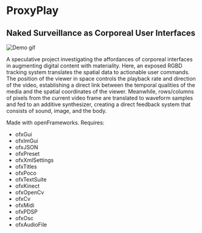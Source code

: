 # ProxyPlay
## Naked Surveillance as Corporeal User Interfaces

![Demo gif](./assets/demo.gif)

A speculative project investigating the affordances of corporeal interfaces in augmenting digital content with materiality. Here, an exposed RGBD tracking system translates the spatial data to actionable user commands. The position of the viewer in space controls the playback rate and direction of the video, establishing a direct link between the temporal qualities of the media and the spatial coordinates of the viewer. Meanwhile, rows/columns of pixels from the current video frame are translated to waveform samples and fed to an additive synthesizer, creating a direct feedback system that consists of sound, image, and the body.

Made with openFrameworks.
Requires:
- ofxGui
- ofxImGui
- ofxJSON
- ofxPreset
- ofxXmlSettings
- ofxTitles
- ofxPoco
- ofxTextSuite
- ofxKinect
- ofxOpenCv
- ofxCv
- ofxMidi
- ofxPDSP
- ofxOsc
- ofxAudioFile